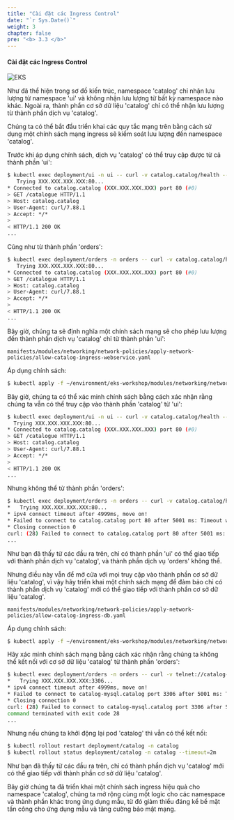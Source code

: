 ```yaml
---
title: "Cài đặt các Ingress Control"
date: "`r Sys.Date()`"
weight: 3
chapter: false
pre: "<b> 3.3 </b>"
---
```


#### Cài đặt các Ingress Control

![EKS](/images/0004/00015.png?featherlight=false&width=60pc)

Như đã thể hiện trong sơ đồ kiến trúc, namespace 'catalog' chỉ nhận lưu lượng từ namespace 'ui' và không nhận lưu lượng từ bất kỳ namespace nào khác. Ngoài ra, thành phần cơ sở dữ liệu 'catalog' chỉ có thể nhận lưu lượng từ thành phần dịch vụ 'catalog'.

Chúng ta có thể bắt đầu triển khai các quy tắc mạng trên bằng cách sử dụng một chính sách mạng ingress sẽ kiểm soát lưu lượng đến namespace 'catalog'.

Trước khi áp dụng chính sách, dịch vụ 'catalog' có thể truy cập được từ cả thành phần 'ui':

```bash
$ kubectl exec deployment/ui -n ui -- curl -v catalog.catalog/health --connect-timeout 5
   Trying XXX.XXX.XXX.XXX:80...
* Connected to catalog.catalog (XXX.XXX.XXX.XXX) port 80 (#0)
> GET /catalogue HTTP/1.1
> Host: catalog.catalog
> User-Agent: curl/7.88.1
> Accept: */*
> 
< HTTP/1.1 200 OK
...
```

Cũng như từ thành phần 'orders':

```bash
$ kubectl exec deployment/orders -n orders -- curl -v catalog.catalog/health --connect-timeout 5
   Trying XXX.XXX.XXX.XXX:80...
* Connected to catalog.catalog (XXX.XXX.XXX.XXX) port 80 (#0)
> GET /catalogue HTTP/1.1
> Host: catalog.catalog
> User-Agent: curl/7.88.1
> Accept: */*
> 
< HTTP/1.1 200 OK
...
```

Bây giờ, chúng ta sẽ định nghĩa một chính sách mạng sẽ cho phép lưu lượng đến thành phần dịch vụ 'catalog' chỉ từ thành phần 'ui':

```file
manifests/modules/networking/network-policies/apply-network-policies/allow-catalog-ingress-webservice.yaml
```

Áp dụng chính sách:

```bash wait=30
$ kubectl apply -f ~/environment/eks-workshop/modules/networking/network-policies/apply-network-policies/allow-catalog-ingress-webservice.yaml
```

Bây giờ, chúng ta có thể xác minh chính sách bằng cách xác nhận rằng chúng ta vẫn có thể truy cập vào thành phần 'catalog' từ 'ui':

```bash
$ kubectl exec deployment/ui -n ui -- curl -v catalog.catalog/health --connect-timeout 5
  Trying XXX.XXX.XXX.XXX:80...
* Connected to catalog.catalog (XXX.XXX.XXX.XXX) port 80 (#0)
> GET /catalogue HTTP/1.1
> Host: catalog.catalog
> User-Agent: curl/7.88.1
> Accept: */*
> 
< HTTP/1.1 200 OK
...
```

Nhưng không thể từ thành phần 'orders':

```bash expectError=true
$ kubectl exec deployment/orders -n orders -- curl -v catalog.catalog/health --connect-timeout 5
*   Trying XXX.XXX.XXX.XXX:80...
* ipv4 connect timeout after 4999ms, move on!
* Failed to connect to catalog.catalog port 80 after 5001 ms: Timeout was reached
* Closing connection 0
curl: (28) Failed to connect to catalog.catalog port 80 after 5001 ms: Timeout was reached
...
```

Như bạn đã thấy từ các đầu ra trên, chỉ có thành phần 'ui' có thể giao tiếp với thành phần dịch vụ 'catalog', và thành phần dịch vụ 'orders' không thể.

Nhưng điều này vẫn để mở cửa với mọi truy cập vào thành phần cơ sở dữ liệu 'catalog', vì vậy hãy triển khai một chính sách mạng để đảm bảo chỉ có thành phần dịch vụ 'catalog' mới có thể giao tiếp với thành phần cơ sở dữ liệu 'catalog'.

```file
manifests/modules/networking/network-policies/apply-network-policies/allow-catalog-ingress-db.yaml
```

Áp dụng chính sách:

```bash wait=30
$ kubectl apply -f ~/environment/eks-workshop/modules/networking/network-policies/apply-network-policies/allow-catalog-ingress-db.yaml
```

Hãy xác minh chính sách mạng bằng cách xác nhận rằng chúng ta không thể kết nối với cơ sở dữ liệu 'catalog' từ thành phần 'orders':

```bash expectError=true
$ kubectl exec deployment/orders -n orders -- curl -v telnet://catalog-mysql.catalog:3306 --connect-timeout 5
*   Trying XXX.XXX.XXX.XXX:3306...
* ipv4 connect timeout after 4999ms, move on!
* Failed to connect to catalog-mysql.catalog port 3306 after 5001 ms: Timeout was reached
* Closing connection 0
curl: (28) Failed to connect to catalog-mysql.catalog port 3306 after 5001 ms: Timeout was reached
command terminated with exit code 28
...
```

Nhưng nếu chúng ta khởi động lại pod 'catalog' thì vẫn có thể kết nối:

```bash
$ kubectl rollout restart deployment/catalog -n catalog
$ kubectl rollout status deployment/catalog -n catalog --timeout=2m
```

Như bạn đã thấy từ các đầu ra trên, chỉ có thành phần dịch vụ 'catalog' mới có thể giao tiếp với thành phần cơ sở dữ liệu 'catalog'.

Bây giờ chúng ta đã triển khai một chính sách ingress hiệu quả cho namespace 'catalog', chúng ta mở rộng cùng một logic cho các namespace và thành phần khác trong ứng dụng mẫu, từ đó giảm thiểu đáng kể bề mặt tấn công cho ứng dụng mẫu và tăng cường bảo mật mạng.